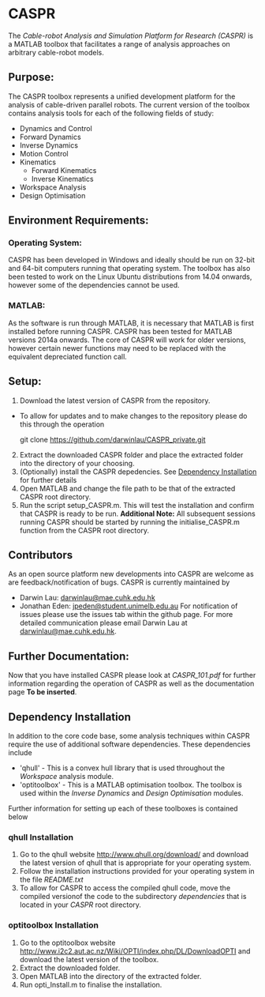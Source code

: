 # CASPR #
The *Cable-robot Analysis and Simulation Platform for Research (CASPR)*  is a MATLAB toolbox that facilitates a range of analysis approaches on arbitrary cable-robot models.
## Purpose: ##
The CASPR toolbox represents a unified development platform for the analysis of cable-driven parallel robots.  The current version of the toolbox contains analysis tools for each of the following fields of study:
*  Dynamics and Control
  * Forward Dynamics
  * Inverse Dynamics
  * Motion Control
* Kinematics
  * Forward Kinematics
  * Inverse Kinematics
* Workspace Analysis
* Design Optimisation

## Environment Requirements: ##
### Operating System: ###
CASPR has been developed in Windows and ideally should be run on 32-bit and 64-bit computers running that operating system. The toolbox has also been tested to work on the Linux Ubuntu distributions from 14.04 onwards, however some of the dependencies cannot be used.

### MATLAB: ###
As the software is run through MATLAB, it is necessary that MATLAB is first installed before running CASPR. CASPR has been tested for MATLAB versions 2014a onwards. The core of CASPR will work for older versions, however certain newer functions may need to be replaced with the equivalent depreciated function call.

## Setup: ##
1. Download the latest version of CASPR from the repository.
  * To allow for updates and to make changes to the repository please do this through the operation

    git clone https://github.com/darwinlau/CASPR_private.git

2. Extract the downloaded CASPR folder and place the extracted folder into the directory of your choosing.
3. (Optionally) install the CASPR depedencies. See [Dependency Installation](#dependency_install) for further details
4. Open MATLAB and change the file path to be that of the extracted CASPR root directory.
5. Run the script setup_CASPR.m. This will test the installation and confirm that CASPR is ready to be run.
**Additional Note:** All subsequent sessions running CASPR should be started by running the initialise_CASPR.m function from the CASPR root directory.

## Contributors ##
As an open source platform new developments into CASPR are welcome as are feedback/notification of bugs. CASPR is currently maintained by
* Darwin Lau:     <darwinlau@mae.cuhk.edu.hk>
* Jonathan Eden:  <jpeden@student.unimelb.edu.au>
For notification of issues please use the issues tab within the github page.  For more detailed communication please email Darwin Lau at <darwinlau@mae.cuhk.edu.hk>.

## Further Documentation: ##
Now that you have installed CASPR please look at *CASPR_101.pdf*  for further information regarding the operation of CASPR as well as the documentation page **To be inserted**.

## <a name="dependency_install"></a> Dependency Installation ##
In addition to the core code base, some analysis techniques within CASPR require the use of additional software dependencies. These dependencies include
* 'qhull' - This is a convex hull library that is used throughout the *Workspace* analysis module.
* 'optitoolbox' - This is a MATLAB optimisation toolbox. The toolbox is used within the *Inverse Dynamics* and *Design Optimisation* modules.

Further information for setting up each of these toolboxes is contained below
### qhull Installation ###
1. Go to the qhull website <http://www.qhull.org/download/> and download the latest version of qhull that is appropriate for your operating system.
2. Follow the installation instructions provided for your operating system in the file *README.txt*
3. To allow for CASPR to access the compiled qhull code, move the compiled versionof the code to the subdirectory *dependencies* that is located in your *CASPR* root directory.

### optitoolbox Installation ###
1. Go to the optitoolbox website <http://www.i2c2.aut.ac.nz/Wiki/OPTI/index.php/DL/DownloadOPTI> and download the latest version of the toolbox.
2. Extract the downloaded folder.
3. Open MATLAB into the directory of the extracted folder.
4. Run opti_Install.m to finalise the installation.
